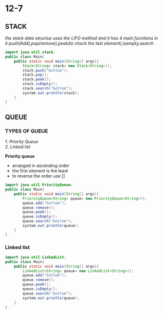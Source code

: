 # 12-7

## STACK

_the stack data structue uses the LIFO method and it has 4 main fucntions in it push(Add),pop(remove),peek(to check the last element),isempty,search_

```java
import java.util.stack;
public class Main{
    public static void main(String[] args){
        Stack<String> stack= new Stack<String>();
        stack.push("bottom");
        stack.pop();
        stack.peek();
        stack.isEmpty();
        stack.search("bottom");
        system.out.println(stack);
    }
}
```

## QUEUE

### TYPES OF QUEUE

_1. Priority Queue_  
_2. Linked list_

**Priority queue**

- arranged in ascending order
- the first element is the least
- to reverse the order use []

```java
import java.util.PriorityQueue;
public class Main{
    public static void main(String[] args){
        PriorityQueue<String> queue= new PriorityQueue<String>();
        queue.add("bottom");
        queue.remove();
        queue.peek();
        queue.isEmpty();
        queue.search("bottom");
        system.out.println(queue);
    }
}
```

### Linked list

```java
import java.util.LinkedList;
public class Main{
    public static void main(String[] args){
        LinkedList<String> queue= new LinkedList<String>();
        queue.add("bottom");
        queue.remove();
        queue.peek();
        queue.isEmpty();
        queue.search("bottom");
        system.out.println(queue);
    }
}
```

